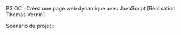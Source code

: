 P3 OC ; Créez une page web dynamique avec JavaScript
[Réalisation Thomas Vernin]

Scénario du projet :
